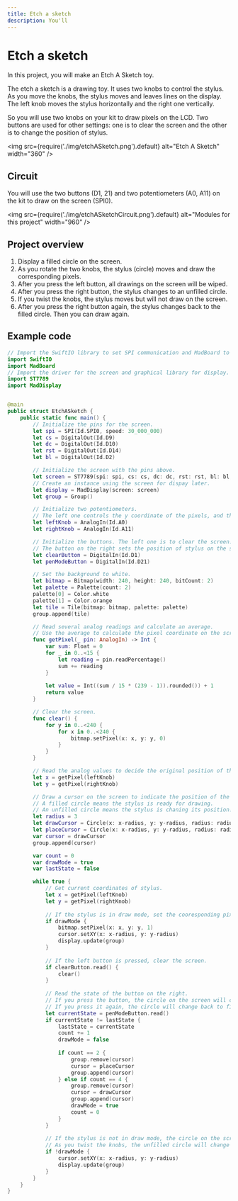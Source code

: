 ```yaml
---
title: Etch a sketch
description: You'll 
---
```


# Etch a sketch

In this project, you will make an Etch A Sketch toy.

The etch a sketch is a drawing toy. It uses two knobs to control the stylus. As you move the knobs, the stylus moves and leaves lines on the display. The left knob moves the stylus horizontally and the right one vertically.

So you will use two knobs on your kit to draw pixels on the LCD. Two buttons are used for other settings: one is to clear the screen and the other is to change the position of stylus.

<img
  src={require('./img/etchASketch.png').default}
  alt="Etch A Sketch" width="360"
/>

## Circuit

You will use the two buttons (D1, 21) and two potentiometers (A0, A11) on the kit to draw on the screen (SPI0).

<img
  src={require('./img/etchASketchCircuit.png').default}
  alt="Modules for this project" width="960"
/>

## Project overview

1. Display a filled circle on the screen. 
2. As you rotate the two knobs, the stylus (circle) moves and draw the corresponding pixels. 
3. After you press the left button, all drawings on the screen will be wiped.
4. After you press the right button, the stylus changes to an unfilled circle. 
5. If you twist the knobs, the stylus moves but will not draw on the screen.
6. After you press the right button again, the stylus changes back to the filled circle. Then you can draw again.


## Example code

```swift showLineNumbers
// Import the SwiftIO library to set SPI communication and MadBoard to use pin id.
import SwiftIO
import MadBoard
// Import the driver for the screen and graphical library for display.
import ST7789
import MadDisplay


@main
public struct EtchASketch {
    public static func main() {
        // Initialize the pins for the screen.
        let spi = SPI(Id.SPI0, speed: 30_000_000)
        let cs = DigitalOut(Id.D9)
        let dc = DigitalOut(Id.D10)
        let rst = DigitalOut(Id.D14)
        let bl = DigitalOut(Id.D2)

        // Initialize the screen with the pins above.
        let screen = ST7789(spi: spi, cs: cs, dc: dc, rst: rst, bl: bl, rotation: .angle90)
        // Create an instance using the screen for dispay later.
        let display = MadDisplay(screen: screen)
        let group = Group()

        // Initialize two potentiometers. 
        // The left one controls the y coordinate of the pixels, and the right one for the x coordinate.
        let leftKnob = AnalogIn(Id.A0)
        let rightKnob = AnalogIn(Id.A11)

        // Initialize the buttons. The left one is to clear the screen. 
        // The button on the right sets the position of stylus on the screen.
        let clearButton = DigitalIn(Id.D1)
        let penModeButton = DigitalIn(Id.D21)

        // Set the background to white.
        let bitmap = Bitmap(width: 240, height: 240, bitCount: 2)
        let palette = Palette(count: 2)
        palette[0] = Color.white
        palette[1] = Color.orange
        let tile = Tile(bitmap: bitmap, palette: palette)
        group.append(tile)

        // Read several analog readings and calculate an average.
        // Use the average to calculate the pixel coordinate on the screen.
        func getPixel(_ pin: AnalogIn) -> Int {
            var sum: Float = 0
            for _ in 0..<15 {
                let reading = pin.readPercentage()
                sum += reading
            }
            
            let value = Int((sum / 15 * (239 - 1)).rounded()) + 1
            return value
        }

        // Clear the screen.
        func clear() {
            for y in 0..<240 {
                for x in 0..<240 {
                    bitmap.setPixel(x: x, y: y, 0)
                }
            }
        }

        // Read the analog values to decide the original position of the stylus.
        let x = getPixel(leftKnob)
        let y = getPixel(rightKnob)

        // Draw a cursor on the screen to indicate the position of the stylus.
        // A filled circle means the stylus is ready for drawing.
        // An unfilled circle means the stylus is chaning its position.
        let radius = 3
        let drawCursor = Circle(x: x-radius, y: y-radius, radius: radius, fill: Color.red)
        let placeCursor = Circle(x: x-radius, y: y-radius, radius: radius, fill: palette[0], outline: Color.red)
        var cursor = drawCursor
        group.append(cursor)

        var count = 0
        var drawMode = true
        var lastState = false

        while true {
            // Get current coordinates of stylus.
            let x = getPixel(leftKnob)
            let y = getPixel(rightKnob)
            
            // If the stylus is in draw mode, set the cooresponding pixel on the screen to the second color in the palette.
            if drawMode {
                bitmap.setPixel(x: x, y: y, 1)
                cursor.setXY(x: x-radius, y: y-radius)
                display.update(group)
            }
            
            // If the left button is pressed, clear the screen.
            if clearButton.read() {
                clear()
            }
            
            // Read the state of the button on the right.
            // If you press the button, the circle on the screen will change to unfilled.
            // If you press it again, the circle will change back to filled.
            let currentState = penModeButton.read()
            if currentState != lastState {
                lastState = currentState
                count += 1     
                drawMode = false
                
                if count == 2 {
                    group.remove(cursor)
                    cursor = placeCursor
                    group.append(cursor)
                } else if count == 4 {
                    group.remove(cursor)
                    cursor = drawCursor
                    group.append(cursor)
                    drawMode = true
                    count = 0
                }
            }
            
            // If the stylus is not in draw mode, the circle on the screen is change to unfilled.
            // As you twist the knobs, the unfilled circle will change its position, but won't draw pixels.
            if !drawMode {
                cursor.setXY(x: x-radius, y: y-radius)
                display.update(group)
            }
        }
    }
}
```